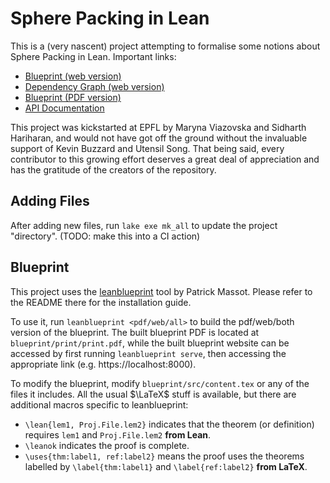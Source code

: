 # Sphere Packing in Lean

This is a (very nascent) project attempting to formalise some notions about Sphere Packing in Lean. Important links:

* [Blueprint (web version)](https://thefundamentaltheor3m.github.io/Sphere-Packing-Lean/blueprint/)
* [Dependency Graph (web version)](https://thefundamentaltheor3m.github.io/Sphere-Packing-Lean/blueprint/dep_graph_document.html)
* [Blueprint (PDF version)](https://thefundamentaltheor3m.github.io/Sphere-Packing-Lean/blueprint.pdf)
* [API Documentation](https://thefundamentaltheor3m.github.io/Sphere-Packing-Lean/docs/)

This project was kickstarted at EPFL by Maryna Viazovska and Sidharth Hariharan, and would not have got off the ground without the invaluable support of Kevin Buzzard and Utensil Song. That being said, every contributor to this growing effort deserves a great deal of appreciation and has the gratitude of the creators of the repository.

## Adding Files

After adding new files, run `lake exe mk_all` to update the project "directory". (TODO: make this into a CI action)

## Blueprint

This project uses the [leanblueprint](https://github.com/PatrickMassot/leanblueprint) tool by Patrick Massot. Please refer to the README there for the installation guide.

To use it, run `leanblueprint <pdf/web/all>` to build the pdf/web/both version of the blueprint. The built blueprint PDF is located at `blueprint/print/print.pdf`, while the built blueprint website can be accessed by first running `leanblueprint serve`, then accessing the appropriate link (e.g. https://localhost:8000).

To modify the blueprint, modify `blueprint/src/content.tex` or any of the files it includes. All the usual $\LaTeX$ stuff is available, but there are additional macros specific to leanblueprint:

- `\lean{lem1, Proj.File.lem2}` indicates that the theorem (or definition) requires `lem1` and `Proj.File.lem2` **from Lean**.
- `\leanok` indicates the proof is complete.
- `\uses{thm:label1, ref:label2}` means the proof uses the theorems labelled by `\label{thm:label1}` and `\label{ref:label2}` **from LaTeX**.
